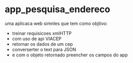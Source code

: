 # app_pesquisa_endereco
 uma aplicaca web simnles que tem como objtivo:
- treinar  requisicoes xmlHTTP
- com uso de api VIACEP
- retornar os dados de um cep
- converserter o text para JSON
- e com o objeto retornado preencher os campos do app
